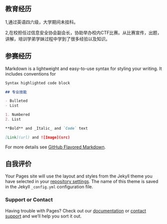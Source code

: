 ## 教育经历

1,通过英语四六级，大学期间未挂科。

2,在校担任过信息安全协会副会长，协助举办校内CTF比赛。从比赛宣传，出题，讲解，培训学弟学妹过程中学到了很多经验以及知识。




## 参赛经历

Markdown is a lightweight and easy-to-use syntax for styling your writing. It includes conventions for

```markdown
Syntax highlighted code block

## 专业技能

- Bulleted
- List

1. Numbered
2. List

**Bold** and _Italic_ and `Code` text

[Link](url) and ![Image](src)
```

For more details see [GitHub Flavored Markdown](https://guides.github.com/features/mastering-markdown/).

## 自我评价

Your Pages site will use the layout and styles from the Jekyll theme you have selected in your [repository settings](https://github.com/lxwAsm/lxwhome/settings). The name of this theme is saved in the Jekyll `_config.yml` configuration file.

### Support or Contact

Having trouble with Pages? Check out our [documentation](https://help.github.com/categories/github-pages-basics/) or [contact support](https://github.com/contact) and we’ll help you sort it out.
